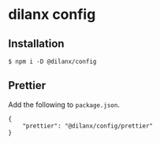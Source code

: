# dilanx config

## Installation

```
$ npm i -D @dilanx/config
```

## Prettier

Add the following to `package.json`.

```
{
    "prettier": "@dilanx/config/prettier"
}
```
